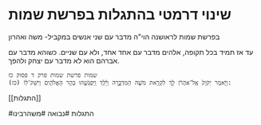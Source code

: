 # שינוי דרמטי בהתגלות בפרשת שמות
בפרשת שמות לראושנה הוי"ה מדבר עם שני אנשים במקביל- משה ואהרון

עד אז תמיד בכל תקופה, אלהים מדבר עם אחד אחד, ולא עם שניים. כשוהא מדבר עם אברהם הוא לא מדבר עם יצחק ולהפך.


	שמות פרשת שמות פרק ד פסוק כז
	(כז) וַיֹּ֤אמֶר יְקֹוָק֙ אֶֽל־אַהֲרֹ֔ן לֵ֛ךְ לִקְרַ֥את מֹשֶׁ֖ה הַמִּדְבָּ֑רָה וַיֵּ֗לֶךְ וַֽיִּפְגְּשֵׁ֛הוּ בְּהַ֥ר הָאֱלֹהִ֖ים וַיִּשַּׁק־לֽוֹ:


[[התגלות]]


#התגלות  #נבואה #משהרבינו 